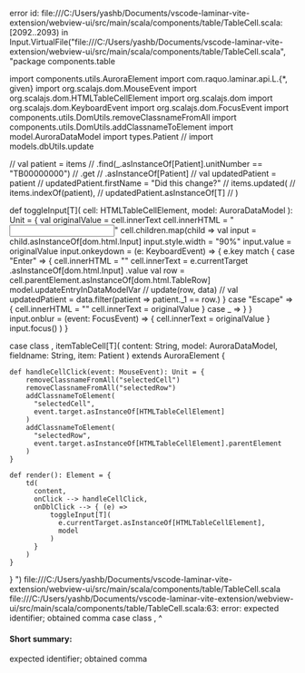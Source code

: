 error id: file:///C:/Users/yashb/Documents/vscode-laminar-vite-extension/webview-ui/src/main/scala/components/table/TableCell.scala:[2092..2093) in Input.VirtualFile("file:///C:/Users/yashb/Documents/vscode-laminar-vite-extension/webview-ui/src/main/scala/components/table/TableCell.scala", "package components.table

import components.utils.AuroraElement
import com.raquo.laminar.api.L.{*, given}
import org.scalajs.dom.MouseEvent
import org.scalajs.dom.HTMLTableCellElement
import org.scalajs.dom
import org.scalajs.dom.KeyboardEvent
import org.scalajs.dom.FocusEvent
import components.utils.DomUtils.removeClassnameFromAll
import components.utils.DomUtils.addClassnameToElement
import model.AuroraDataModel
import types.Patient
// import models.dbUtils.update

//   val patient = items
//       .find(_.asInstanceOf[Patient].unitNumber == "TB00000000")
//       .get
//       .asInstanceOf[Patient]
//   val updatedPatient = patient
//   updatedPatient.firstName = "Did this change?"
//   items.updated(
//     items.indexOf(patient),
//     updatedPatient.asInstanceOf[T]
//   )

def toggleInput[T](
    cell: HTMLTableCellElement,
    model: AuroraDataModel
): Unit = {
    val originalValue = cell.innerText
    cell.innerHTML = "<input id='cell-input'/>"
    cell.children.map(child =>
        val input = child.asInstanceOf[dom.html.Input]
        input.style.width = "90%"
        input.value = originalValue
        input.onkeydown = (e: KeyboardEvent) => {
            e.key match {
                case "Enter" => {
                    cell.innerHTML = ""
                    cell.innerText = e.currentTarget
                        .asInstanceOf[dom.html.Input]
                        .value
                    val row = cell.parentElement.asInstanceOf[dom.html.TableRow]
                    model.updateEntryInDataModelVar
                    // update(row, data)
                    // val updatedPatient = data.filter(patient => patient._1 == row.)
                }
                case "Escape" => {
                    cell.innerHTML = ""
                    cell.innerText = originalValue
                }
                case _ =>
            }
        }
        input.onblur = (event: FocusEvent) => {
            cell.innerText = originalValue
        }
        input.focus()
    )
}

case class ,
            itemTableCell[T](
    content: String,
    model: AuroraDataModel,
    fieldname: String,
    item: Patient
) extends AuroraElement {

    def handleCellClick(event: MouseEvent): Unit = {
        removeClassnameFromAll("selectedCell")
        removeClassnameFromAll("selectedRow")
        addClassnameToElement(
          "selectedCell",
          event.target.asInstanceOf[HTMLTableCellElement]
        )
        addClassnameToElement(
          "selectedRow",
          event.target.asInstanceOf[HTMLTableCellElement].parentElement
        )
    }

    def render(): Element = {
        td(
          content,
          onClick --> handleCellClick,
          onDblClick --> { (e) =>
              toggleInput[T](
                e.currentTarget.asInstanceOf[HTMLTableCellElement],
                model
              )
          }
        )
    }

}
")
file:///C:/Users/yashb/Documents/vscode-laminar-vite-extension/webview-ui/src/main/scala/components/table/TableCell.scala
file:///C:/Users/yashb/Documents/vscode-laminar-vite-extension/webview-ui/src/main/scala/components/table/TableCell.scala:63: error: expected identifier; obtained comma
case class ,
           ^
#### Short summary: 

expected identifier; obtained comma